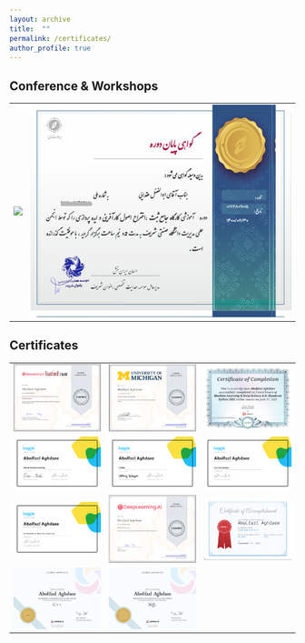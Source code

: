 ```yaml
---
layout: archive
title:  ""
permalink: /certificates/
author_profile: true
---
```

## Conference & Workshops


|                          |                                   |    
|:------------------------:|:---------------------------------:|
|![](/images/UT55.png.png)      |![](/images/InventionWorkshop.png) |


## Certificates

|                               |                                 |                               |    
|:-----------------------------:|:-------------------------------:|:-----------------------------:|
|![](/images/andrew1.png)       |    ![](/images/DSMichigan.png)  |  ![](/images/udemy.png)       |
|![](/images/MLKaggle.png)      |    ![](/images/PandasKaggle.png)|  ![](/images/VisualKaggle.png)|
|![](/images/intermediateML.png)|    ![](/images/Aiforall.png)    |  ![](/images/type.png)        |
|![](/images/c++.png)           |    ![](/images/sql.png)         |  ![]()                        |
  



